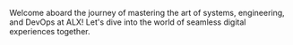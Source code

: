 Welcome aboard the journey of mastering the art of systems, engineering, and DevOps at ALX! Let's dive into the world of seamless digital experiences together.
